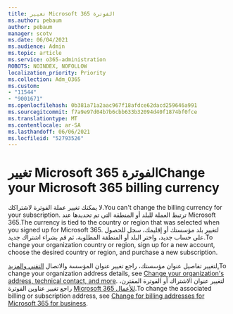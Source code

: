```yaml
---
title: تغيير Microsoft 365 الفوترة
ms.author: pebaum
author: pebaum
manager: scotv
ms.date: 06/04/2021
ms.audience: Admin
ms.topic: article
ms.service: o365-administration
ROBOTS: NOINDEX, NOFOLLOW
localization_priority: Priority
ms.collection: Adm_O365
ms.custom:
- "11544"
- "9001671"
ms.openlocfilehash: 0b381a71a2aac967f18afdce62dacd259646a991
ms.sourcegitcommit: f7a9e97d04b7b6cbb633b32094d40f1874bf0fce
ms.translationtype: MT
ms.contentlocale: ar-SA
ms.lasthandoff: 06/06/2021
ms.locfileid: "52793526"
---
```

# <a name="change-your-microsoft-365-billing-currency"></a><span data-ttu-id="86108-102">تغيير Microsoft 365 الفوترة</span><span class="sxs-lookup"><span data-stu-id="86108-102">Change your Microsoft 365 billing currency</span></span>

<span data-ttu-id="86108-103">لا يمكنك تغيير عملة الفوترة لاشتراكك.</span><span class="sxs-lookup"><span data-stu-id="86108-103">You can't change the billing currency for your subscription.</span></span> <span data-ttu-id="86108-104">ترتبط العملة للبلد أو المنطقة التي تم تحديدها عند Microsoft 365.</span><span class="sxs-lookup"><span data-stu-id="86108-104">The currency is tied to the country or region that was selected when you signed up for Microsoft 365.</span></span> <span data-ttu-id="86108-105">لتغيير بلد مؤسستك أو إقليمك، سجل للحصول على حساب جديد، واختر البلد أو المنطقة المطلوبة، ثم قم بشراء اشتراك جديد.</span><span class="sxs-lookup"><span data-stu-id="86108-105">To change your organization country or region, sign up for a new account, choose the desired country or region, and purchase a new subscription.</span></span> 

<span data-ttu-id="86108-106">لتغيير تفاصيل عنوان مؤسستك، راجع تغيير عنوان المؤسسة والاتصال [التقني والمزيد.](/microsoft-365/admin/manage/change-address-contact-and-more)</span><span class="sxs-lookup"><span data-stu-id="86108-106">To change your organization address details, see [Change your organization's address, technical contact, and more](/microsoft-365/admin/manage/change-address-contact-and-more).</span></span> <span data-ttu-id="86108-107">لتغيير عنوان الاشتراك أو الفوترة المقترن، راجع تغيير عناوين الفوترة [Microsoft 365 للأعمال](/microsoft-365/commerce/billing-and-payments/change-your-billing-addresses).</span><span class="sxs-lookup"><span data-stu-id="86108-107">To change the associated billing or subscription address, see [Change for billing addresses for Microsoft 365 for business](/microsoft-365/commerce/billing-and-payments/change-your-billing-addresses).</span></span> 